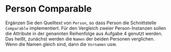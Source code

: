 # Person Comparable

Ergänzen Sie den Quelltext von `Person`, so dass Person die Schnittstelle `Comparable`
implementiert. Für den Vergleich zweier Person-Instanzen sollen die Attribute in der genannten Reihenfolge
aus Aufgabe 4 genutzt werden. Das heißt, zunächst werden die `Namen` der
beiden Personen verglichen. Wenn die Namen gleich sind, dann die `Vornamen` usw.